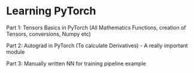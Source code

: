 # Learning PyTorch

Part 1: Tensors Basics in PyTorch (All Mathematics Functions, creation of Tensors, conversions, Numpy etc)

Part 2: Autograd in PyTorch (To calculate Derivatives) - A really important module

Part 3: Manually written NN for training pipeline example

